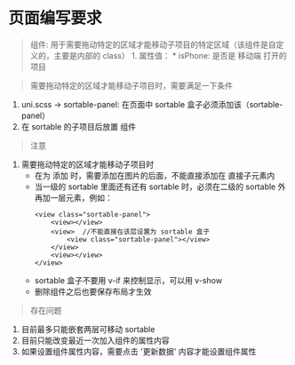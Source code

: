 # 页面编写要求

> <move-handle>组件: 用于需要拖动特定的区域才能移动子项目的特定区域（该组件是自定义的，主要是内部的 class）
	1. 属性值：
		* isPhone: 是否是 移动端 打开的项目

> 需要拖动特定的区域才能移动子项目时，需要满足一下条件
1. uni.scss -> sortable-panel: 在页面中 sortable 盒子必须添加该（sortable-panel）
2. 在 sortable 的子项目后放置 <move-handle> 组件




> 注意
1. 需要拖动特定的区域才能移动子项目时
	* 在为 <swiper> 添加 <move-handle> 时，需要添加在图片的后面，不能直接添加在 <swiper> 直接子元素内
	* 当一级的 sortable 里面还有还有 sortable 时，必须在二级的 sortable 外再加一层元素，例如：
		```
		<view class="sortable-panel">
			<view></view>
			<view>	//不能直接在该层设置为 sortable 盒子
				<view class="sortable-panel"></view>
			</view>
			<view></view>
		</view>
		```
	* sortable 盒子不要用 v-if 来控制显示，可以用 v-show
	* 删除组件之后也要保存布局才生效


> 存在问题
1. 目前最多只能嵌套两层可移动 sortable
2. 目前只能改变最近一次加入组件的属性内容
3. 如果设置组件属性内容，需要点击 '更新数据' 内容才能设置组件属性